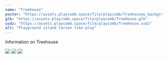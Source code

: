 ```yaml
---
name: "Treehouse"
poster: "https://assets.playcomb.space/file/playcomb/Treehousew_background.png"
glb: "https://assets.playcomb.space/file/playcomb/TreeHouse.glb"
usdz: "https://assets.playcomb.space/file/playcomb/TreeHouse.usdz"
alt: "Playground island tarzan like play"
---
```


Information on Treehouse

![](https://assets.playcomb.space/file/playcomb/treehouse---2.png)
![](https://assets.playcomb.space/file/playcomb/Treehouse-4.png)
![](https://assets.playcomb.space/file/playcomb/Treehouse.3.png)